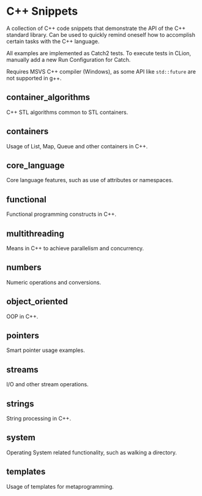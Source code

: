 # C++ Snippets
A collection of C++ code snippets that demonstrate the API of the C++ standard
library. Can be used to quickly remind oneself how to accomplish certain tasks
with the C++ language.

All examples are implemented as Catch2 tests. To execute tests in CLion,
manually add a new Run Configuration for Catch. 

Requires MSVS C++ compiler (Windows), as some API like `std::future` are
not supported in g++.

## container_algorithms
C++ STL algorithms common to STL containers.

## containers
Usage of List, Map, Queue and other containers in C++.

## core_language
Core language features, such as use of attributes or namespaces.

## functional
Functional programming constructs in C++.

## multithreading
Means in C++ to achieve parallelism and concurrency.

## numbers
Numeric operations and conversions.

## object_oriented
OOP in C++.

## pointers
Smart pointer usage examples.

## streams
I/O and other stream operations.

## strings
String processing in C++.

## system
Operating System related functionality, such as walking a directory.

## templates
Usage of templates for metaprogramming.


